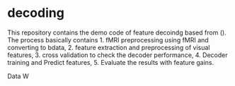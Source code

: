 # decoding


This repository contains the demo code of feature decoindg based from ().
The process basically contains 1. fMRI preprocessing using fMRI and converting to bdata, 2. feature extraction and preprocessing of visual features, 3. cross validation to check the decoder performance, 4. Decoder training and Predict features, 5. Evaluate the results with feature gains.

Data
W
